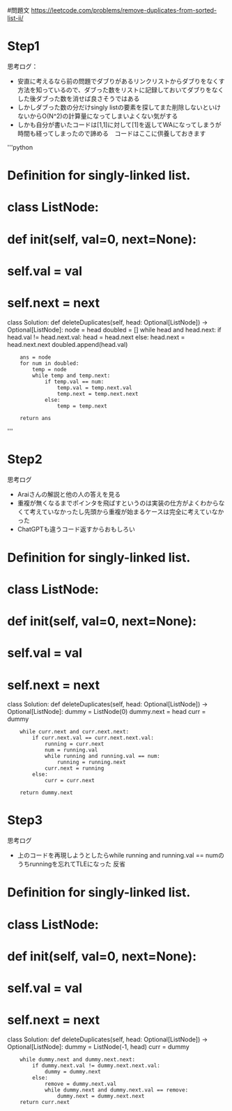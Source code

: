 #問題文
https://leetcode.com/problems/remove-duplicates-from-sorted-list-ii/

# Step1

思考ログ：
- 安直に考えるなら前の問題でダブりがあるリンクリストからダブりをなくす方法を知っているので、ダブった数をリストに記録しておいてダブりをなくした後ダブった数を消せば良さそうではある
- しかしダブった数の分だけsingly listの要素を探してまた削除しないといけないからO(N^2)の計算量になってしまいよくない気がする
- しかも自分が書いたコードは[1,1]に対して[1]を返してWAになってしまうが時間も経ってしまったので諦める　コードはここに供養しておきます

'''python
# Definition for singly-linked list.
# class ListNode:
#     def __init__(self, val=0, next=None):
#         self.val = val
#         self.next = next
class Solution:
    def deleteDuplicates(self, head: Optional[ListNode]) -> Optional[ListNode]:
        node = head
        doubled = []
        while head and head.next:
            if head.val != head.next.val:
                head = head.next
            else:
                head.next = head.next.next
                doubled.append(head.val)
            
        ans = node
        for num in doubled:
            temp = node
            while temp and temp.next:
                if temp.val == num:
                    temp.val = temp.next.val
                    temp.next = temp.next.next
                else:
                    temp = temp.next  

        return ans
'''

# Step2

思考ログ
- Araiさんの解説と他の人の答えを見る
- 重複が無くなるまでポインタを飛ばすというのは実装の仕方がよくわからなくて考えていなかったし先頭から重複が始まるケースは完全に考えていなかった
- ChatGPTも違うコード返すからおもしろい

# Definition for singly-linked list.
# class ListNode:
#     def __init__(self, val=0, next=None):
#         self.val = val
#         self.next = next
class Solution:
    def deleteDuplicates(self, head: Optional[ListNode]) -> Optional[ListNode]:
        dummy = ListNode(0)
        dummy.next = head
        curr = dummy 

        while curr.next and curr.next.next:
            if curr.next.val == curr.next.next.val:
                running = curr.next
                num = running.val
                while running and running.val == num:
                    running = running.next
                curr.next = running
            else:
                curr = curr.next

        return dummy.next

# Step3
思考ログ
- 上のコードを再現しようとしたらwhile running and running.val == numのうちrunningを忘れてTLEになった 反省

# Definition for singly-linked list.
# class ListNode:
#     def __init__(self, val=0, next=None):
#         self.val = val
#         self.next = next
class Solution:
    def deleteDuplicates(self, head: Optional[ListNode]) -> Optional[ListNode]:
        dummy = ListNode(-1, head)
        curr = dummy

        while dummy.next and dummy.next.next:
            if dummy.next.val != dummy.next.next.val:
                dummy = dummy.next
            else:
                remove = dummy.next.val
                while dummy.next and dummy.next.val == remove:
                    dummy.next = dummy.next.next
        return curr.next
